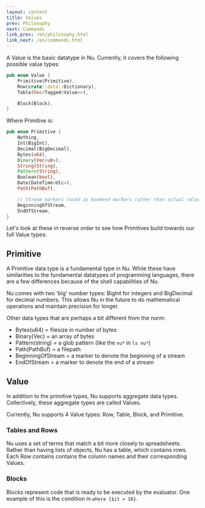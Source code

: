 ```yaml
---
layout: content
title: Values
prev: Philosophy
next: Commands
link_prev: /en/philosophy.html
link_next: /en/commands.html
---
```


A Value is the basic datatype in Nu. Currently, it covers the following possible value types:

```rust
pub enum Value {
    Primitive(Primitive),
    Row(crate::data::Dictionary),
    Table(Vec<Tagged<Value>>),

    Block(Block),
}
```

Where Primitive is:

```rust
pub enum Primitive {
    Nothing,
    Int(BigInt),
    Decimal(BigDecimal),
    Bytes(u64),
    Binary(Vec<u8>),
    String(String),
    Pattern(String),
    Boolean(bool),
    Date(DateTime<Utc>),
    Path(PathBuf),

    // Stream markers (used as bookend markers rather than actual values)
    BeginningOfStream,
    EndOfStream,
}
```

Let's look at these in reverse order to see how Primitives build towards our full Value types:

## Primitive

A Primitive data type is a fundamental type in Nu. While these have similarities to the fundamental datatypes of programming languages, there are a few differences because of the shell capabilities of Nu.

Nu comes with two 'big' number types: BigInt for integers and BigDecimal for decimal numbers. This allows Nu in the future to do mathematical operations and maintain precision for longer.

Other data types that are perhaps a bit different from the norm:

* Bytes(u64) = filesize in number of bytes
* Binary(Vec<u8>) = an array of bytes
* Pattern(string) = a glob pattern (like the `nu*` in `ls nu*`)
* Path(PathBuf) = a filepath
* BeginningOfStream = a marker to denote the beginning of a stream
* EndOfStream = a marker to denote the end of a stream

## Value

In addition to the primitive types, Nu supports aggregate data types. Collectively, these aggregate types are called Values.

Currently, Nu supports 4 Value types: Row, Table, Block, and Primitive.

### Tables and Rows

Nu uses a set of terms that match a bit more closely to spreadsheets. Rather than having lists of objects, Nu has a table, which contains rows. Each Row contains contains the column names and their corresponding Values.

### Blocks

Blocks represent code that is ready to be executed by the evaluator. One example of this is the condition in `where {$it > 10}`. 
